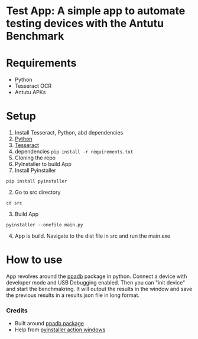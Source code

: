 # Test App: A simple app to automate testing devices with the Antutu Benchmark

# Requirements
- Python
- Tesseract OCR
- Antutu APKs

# Setup

1. Install Tesseract, Python, abd dependencies
  1. [Python](https://www.python.org/downloads/)
  2. [Tesseract](https://github.com/UB-Mannheim/tesseract/wiki)
  3. dependencies
    ```
    pip install -r requirements.txt
    ```
2. Cloning the repo
3. PyInstaller to build App
  1. Install Pyinstaller
  ```
  pip install pyinstaller
  ```
  2. Go to src directory
  ```
  cd src
  ```
  3. Build App
  ```
  pyinstaller --onefile main.py
  ```
4. App is build. Navigate to the dist file in src and run the main.exe

# How to use

App revolves around the [ppadb](https://pypi.org/project/pure-python-adb/) package in python. Connect a device with developer mode and USB Debugging enabled. Then you can "init device" and start the benchmakring. It will output the results in the window and save the previous results in a results.json file in long format.

### Credits
- Built around [ppadb package](https://github.com/Swind/pure-python-adb/stargazers)
- Help from [pyinstaller action windows](https://github.com/JackMcKew/pyinstaller-action-windows)


